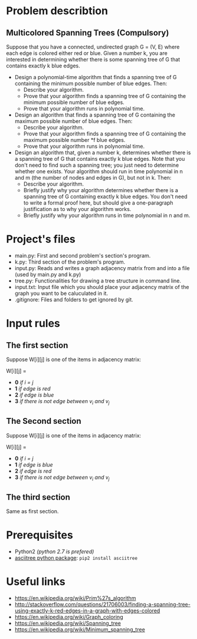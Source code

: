 # Problem describtion
## Multicolored Spanning Trees (Compulsory)
Suppose that you have a connected, undirected graph G = (V, E) where each edge is colored either red or blue.
Given a number k, you are interested in determining whether there is some spanning tree of G that contains
exactly k blue edges.
* Design a polynomial-time algorithm that finds a spanning tree of G containing the minimum possible number of blue edges. Then:
  * Describe your algorithm.
  * Prove that your algorithm finds a spanning tree of G containing the minimum possible number of blue edges.
  * Prove that your algorithm runs in polynomial time.
* Design an algorithm that finds a spanning tree of G containing the maximum possible number of blue edges. Then:
  * Describe your algorithm.
  * Prove that your algorithm finds a spanning tree of G containing the maximum possible number
  *f blue edges.
  * Prove that your algorithm runs in polynomial time.
* Design an algorithm that, given a number k, determines whether there is a spanning tree of G
that contains exactly k blue edges. Note that you don't need to find such a spanning tree; you just need
to determine whether one exists. Your algorithm should run in time polynomial in n and m (the number
of nodes and edges in G), but not in k. Then:
  * Describe your algorithm.
  * Briefly justify why your algorithm determines whether there is a spanning tree of G containing
  exactly k blue edges. You don't need to write a formal proof here, but should give a one-paragraph
  justification as to why your algorithm works.
  * Briefly justify why your algorithm runs in time polynomial in n and m.


# Project's files

* main.py: First and second problem's section's program.
* k.py: Third section of the problem's program.
* input.py: Reads and writes a graph adjacency matrix from and into a file (used by main.py and k.py)
* tree.py: Functionalities for drawing a tree structure in command line.
* input.txt: Input file which you should place your adjacency matrix of the graph you want to be caluculated in it.
* .gitignore: Files and folders to get ignored by git.



# Input rules

## The first section
Suppose W[i][j] is one of the items in adjacency matrix:

W[i][j] =
* **0** *if i = j*
* **1** *if edge is red*
* **2** *if edge is blue*
* **3** *if there is not edge between v<sub>i</sub> and v<sub>j</sub>*


## The Second section
Suppose W[i][j] is one of the items in adjacency matrix:

W[i][j] =
* **0** *if i = j*
* **1** *if edge is blue*
* **2** *if edge is red*
* **3** *if there is not edge between v<sub>i</sub> and v<sub>j</sub>*


## The third section
Same as first section.


# Prerequisites
* Python2 *(python 2.7 is prefered)*
* [asciitree python package](https://github.com/mbr/asciitree):
		```
   	 	pip2 install asciitree
   	 	```

# Useful links
* https://en.wikipedia.org/wiki/Prim%27s_algorithm
* http://stackoverflow.com/questions/21706003/finding-a-spanning-tree-using-exactly-k-red-edges-in-a-graph-with-edges-colored
* https://en.wikipedia.org/wiki/Graph_coloring
* https://en.wikipedia.org/wiki/Spanning_tree
* https://en.wikipedia.org/wiki/Minimum_spanning_tree